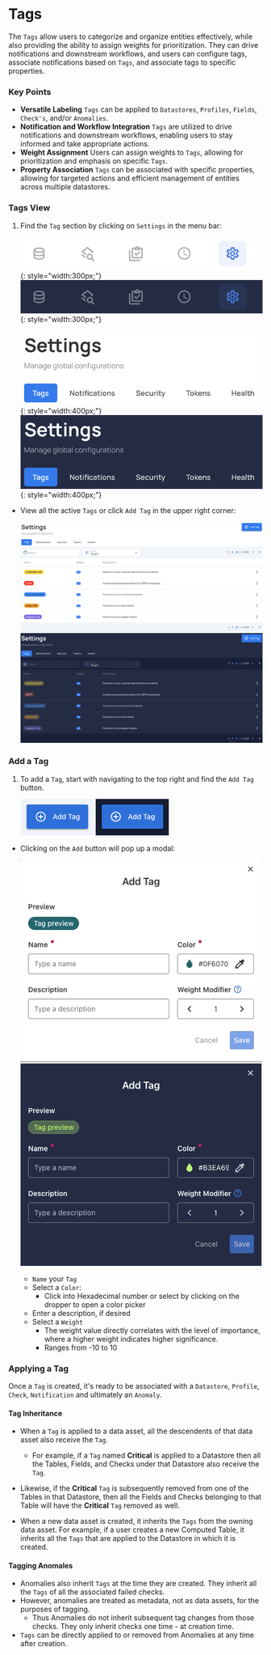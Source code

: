# Tags

The `Tags` allow users to categorize and organize entities effectively, while also providing the ability to assign weights for prioritization. They can drive notifications and downstream workflows, and users can configure tags, associate notifications based on `Tags`, and associate tags to specific properties.

### Key Points


* **Versatile Labeling**
    `Tags` can be applied to `Datastores`, `Profiles`, `Fields`, `Check's`, and/or `Anomalies`.
* **Notification and Workflow Integration**
    `Tags` are utilized to drive notifications and downstream workflows, enabling users to stay informed and take appropriate actions.
* **Weight Assignment**
    Users can assign weights to `Tags`, allowing for prioritization and emphasis on specific `Tags`.
* **Property Association**
    `Tags` can be associated with specific properties, allowing for targeted actions and efficient management of entities across multiple datastores.

### Tags View

1. Find the `Tag` section by clicking on `Settings` in the menu bar:
 
    ![Screenshot](../../assets/notifications/settings-tab-light.png#only-light){: style="width:300px;"}
    ![Screenshot](../../assets/notifications/settings-tab-dark.png#only-dark){: style="width:300px;"}

    ![Screenshot](../../assets/tags/tags-tab-light.png#only-light){: style="width:400px;"}
    ![Screenshot](../../assets/tags/tags-tab-dark.png#only-dark){: style="width:400px;"}

* View all the active `Tags` or click `Add Tag` in the upper right corner:

    ![Screenshot](../../assets/tags/tags-light.png#only-light)
    ![Screenshot](../../assets/tags/tags-dark.png#only-dark)

### Add a Tag

1. To add a `Tag`, start with navigating to the top right and find the `Add Tag` button.

    ![Screenshot](../../assets/tags/add-tag-light.png#only-light)
    ![Screenshot](../../assets/tags/add-tag-dark.png#only-dark)

* Clicking on the `Add` button will pop up a modal:

    ![Screenshot](../../assets/tags/tag-screen-light.png#only-light)
    ![Screenshot](../../assets/tags/tag-screen-dark.png#only-dark)

    * `Name` your `Tag`
    * Select a `Color`:
        * Click into Hexadecimal number or select by clicking on the dropper to open a color picker
    * Enter a description, if desired
    * Select a `Weight`
         * The weight value directly correlates with the level of importance, where a higher weight indicates higher significance.
         * Ranges from -10 to 10

### Applying a Tag

Once a `Tag` is created, it's ready to be associated with a `Datastore`, `Profile`, `Check`, `Notification` and ultimately an `Anomaly`.


#### Tag Inheritance

* When a `Tag` is applied to a data asset, all the descendents of that data asset also receive the `Tag`. 
    * For example, if a `Tag` named **Critical** is applied to a Datastore then all the Tables, Fields, and Checks under that Datastore also receive the `Tag`. 
* Likewise, if the **Critical** `Tag` is subsequently removed from one of the Tables in that Datastore, then all the Fields and Checks belonging to that Table will have the **Critical**  `Tag` removed as well.

* When a new data asset is created, it inherits the `Tags` from the owning data asset. For example, if a user creates a new Computed Table, it inherits all the `Tags` that are applied to the Datastore in which it is created.

#### Tagging Anomales

* Anomalies also inherit `Tags` at the time they are created. They inherit all the `Tags` of all the associated failed checks. 
* However, anomalies are treated as metadata, not as data assets, for the purposes of tagging. 
    * Thus Anomalies do not inherit subsequent tag changes from those checks. They only inherit checks one time - at creation time. 
* `Tags` can be directly applied to or removed from Anomalies at any time after creation.
